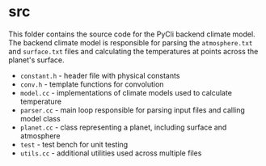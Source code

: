 # src

This folder contains the source code for the PyCli backend climate model. The
backend climate model is responsible for parsing the `atmosphere.txt` and 
`surface.txt` files and calculating the temperatures at points across the 
planet's surface.

* `constant.h` - header file with physical constants
* `conv.h` - template functions for convolution
* `model.cc` - implementations of climate models used to calculate temperature
* `parser.cc` - main loop responsible for parsing input files and calling model
class
* `planet.cc` - class representing a planet, including surface and atmosphere
* `test` - test bench for unit testing
* `utils.cc` - additional utilities used across multiple files
